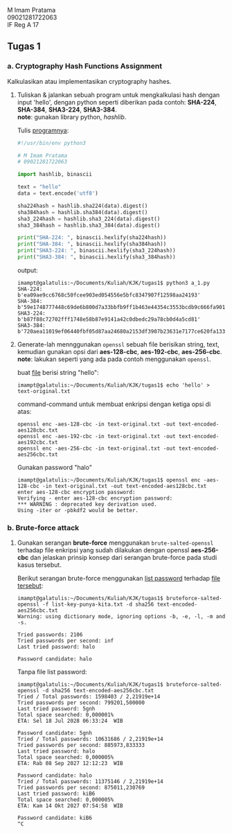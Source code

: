 M Imam Pratama  
09021281722063  
IF Reg A 17  

## Tugas 1

### a. Cryptography Hash Functions Assignment

Kalkulasikan atau implementasikan cryptography hashes.

1. Tuliskan & jalankan sebuah program untuk mengkalkulasi hash dengan input
'hello', dengan python seperti diberikan pada contoh: **SHA-224**, **SHA-384**,
**SHA3-224**, **SHA3-384**.  
**note**: gunakan library python, *hashlib*.

    Tulis [programnya](a_1.py):

    ```python
    #!/usr/bin/env python3

    # M Imam Pratama
    # 09021281722063

    import hashlib, binascii

    text = "hello"
    data = text.encode('utf8')

    sha224hash = hashlib.sha224(data).digest()
    sha384hash = hashlib.sha384(data).digest()
    sha3_224hash = hashlib.sha3_224(data).digest()
    sha3_384hash = hashlib.sha3_384(data).digest()

    print("SHA-224: ", binascii.hexlify(sha224hash))
    print("SHA-384: ", binascii.hexlify(sha384hash))
    print("SHA3-224: ", binascii.hexlify(sha3_224hash))
    print("SHA3-384: ", binascii.hexlify(sha3_384hash))

    ```
    
    output:
    
    ```console
    imampt@galatulis:~/Documents/Kuliah/KJK/tugas1$ python3 a_1.py                                                         
    SHA-224:  b'ea09ae9cc6768c50fcee903ed054556e5bfc8347907f12598aa24193'
    SHA-384:  b'59e1748777448c69de6b800d7a33bbfb9ff1b463e44354c3553bcdb9c666fa90125a3c79f90397bdf5f6a13de828684f'
    SHA3-224:  b'b87f88c72702fff1748e58b87e9141a42c0dbedc29a78cb0d4a5cd81'
    SHA3-384:  b'720aea11019ef06440fbf05d87aa24680a2153df3907b23631e7177ce620fa1330ff07c0fddee54699a4c3ee0ee9d887'
    ```
    
2. Generate-lah mennggunakan `openssl` sebuah file berisikan string, text,
kemudian gunakan opsi dari **aes-128-cbc**, **aes-192-cbc**, **aes-256-cbc**.  
**note**: lakukan seperti yang ada pada contoh menggunakan `openssl`.

    buat [file](text-original.txt) berisi string "hello":

    ```console
    imampt@galatulis:~/Documents/Kuliah/KJK/tugas1$ echo 'hello' > text-original.txt
    ```

    command-command untuk membuat enkripsi dengan ketiga opsi di atas:

    ```
    openssl enc -aes-128-cbc -in text-original.txt -out text-encoded-aes128cbc.txt
    openssl enc -aes-192-cbc -in text-original.txt -out text-encoded-aes192cbc.txt
    openssl enc -aes-256-cbc -in text-original.txt -out text-encoded-aes256cbc.txt
    ```

    Gunakan password "halo"

    ```console
    imampt@galatulis:~/Documents/Kuliah/KJK/tugas1$ openssl enc -aes-128-cbc -in text-original.txt -out text-encoded-aes128cbc.txt
    enter aes-128-cbc encryption password:
    Verifying - enter aes-128-cbc encryption password:
    *** WARNING : deprecated key derivation used.
    Using -iter or -pbkdf2 would be better.
    ```

### b. Brute-force attack

1. Gunakan serangan **brute-force** menggunakan `brute-salted-openssl` terhadap
file enkripsi yang sudah dilakukan dengan openssl **aes-256-cbc** dan jelaskan
prinsip konsep dari serangan brute-force pada studi kasus tersebut.

    Berikut serangan brute-force menggunakan [list password](list-key-punya-kita.txt)
    terhadap [file tersebut](text-encoded-aes256cbc.txt):
    
    ```console
    imampt@galatulis:~/Documents/Kuliah/KJK/tugas1$ bruteforce-salted-openssl -f list-key-punya-kita.txt -d sha256 text-encoded-aes256cbc.txt
    Warning: using dictionary mode, ignoring options -b, -e, -l, -m and -s.
    
    Tried passwords: 2106
    Tried passwords per second: inf
    Last tried password: halo
    
    Password candidate: halo
    ```
    
    Tanpa file list password:

    ```console
    imampt@galatulis:~/Documents/Kuliah/KJK/tugas1$ bruteforce-salted-openssl -d sha256 text-encoded-aes256cbc.txt
    Tried / Total passwords: 1598403 / 2,21919e+14
    Tried passwords per second: 799201,500000
    Last tried password: 5gnh
    Total space searched: 0,000001%
    ETA: Sel 18 Jul 2028 06:33:24  WIB

    Password candidate: 5gnh
    Tried / Total passwords: 10631686 / 2,21919e+14
    Tried passwords per second: 885973,833333
    Last tried password: halo
    Total space searched: 0,000005%
    ETA: Rab 08 Sep 2027 12:12:23  WIB

    Password candidate: halo
    Tried / Total passwords: 11375146 / 2,21919e+14
    Tried passwords per second: 875011,230769
    Last tried password: kiB6
    Total space searched: 0,000005%
    ETA: Kam 14 Okt 2027 07:54:58  WIB

    Password candidate: kiB6
    ^C
    ```
